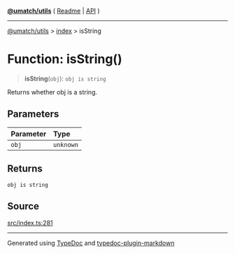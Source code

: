 [**@umatch/utils**](../../README.md) ( [Readme](../../README.md) \| [API](../../API.md) )

---

[@umatch/utils](../../API.md) > [index](../README.md) > isString

# Function: isString()

> **isString**(`obj`): `obj is string`

Returns whether obj is a string.

## Parameters

| Parameter | Type      |
| :-------- | :-------- |
| `obj`     | `unknown` |

## Returns

`obj is string`

## Source

[src/index.ts:281](https://github.com/umatch-oficial/utils/blob/51f6213/src/index.ts#L281)

---

Generated using [TypeDoc](https://typedoc.org/) and [typedoc-plugin-markdown](https://www.npmjs.com/package/typedoc-plugin-markdown)
